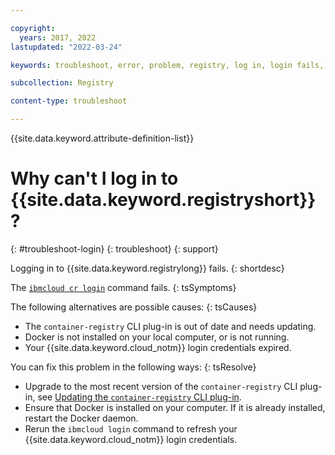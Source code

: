 ```yaml
---

copyright:
  years: 2017, 2022
lastupdated: "2022-03-24"

keywords: troubleshoot, error, problem, registry, log in, login fails, container-registry, CLI plug-in, login credentials, Docker

subcollection: Registry

content-type: troubleshoot

---
```


{{site.data.keyword.attribute-definition-list}}

# Why can't I log in to {{site.data.keyword.registryshort}}?
{: #troubleshoot-login}
{: troubleshoot}
{: support}

Logging in to {{site.data.keyword.registrylong}} fails.
{: shortdesc}

The [`ibmcloud cr login`](/docs/Registry?topic=container-registry-cli-plugin-containerregcli#bx_cr_login) command fails.
{: tsSymptoms}

The following alternatives are possible causes:
{: tsCauses}

- The `container-registry` CLI plug-in is out of date and needs updating.
- Docker is not installed on your local computer, or is not running.
- Your {{site.data.keyword.cloud_notm}} login credentials expired.

You can fix this problem in the following ways:
{: tsResolve}

- Upgrade to the most recent version of the `container-registry` CLI plug-in, see [Updating the `container-registry` CLI plug-in](/docs/Registry?topic=Registry-registry_setup_cli_namespace#registry_cli_update).
- Ensure that Docker is installed on your computer. If it is already installed, restart the Docker daemon.
- Rerun the `ibmcloud login` command to refresh your {{site.data.keyword.cloud_notm}} login credentials.


